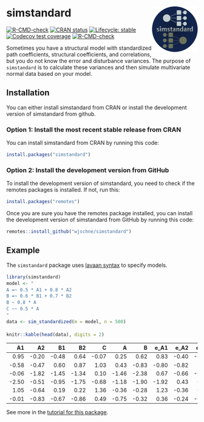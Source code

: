 
<!-- README.md is generated from README.Rmd. Please edit that file -->

# simstandard <a href="https://wjschne.github.io/simstandard/"><img src="man/figures/logo.png" align="right" height="120" /></a>

<!-- badges: start -->

[![R-CMD-check](https://github.com/wjschne/simstandard/workflows/R-CMD-check/badge.svg)](https://github.com/wjschne/simstandard/actions)
[![CRAN
status](https://www.r-pkg.org/badges/version/simstandard)](https://CRAN.R-project.org/package=simstandard)
[![Lifecycle:
stable](https://img.shields.io/badge/lifecycle-stable-brightgreen.svg)](https://lifecycle.r-lib.org/articles/stages.html#stable)
[![Codecov test
coverage](https://codecov.io/gh/wjschne/simstandard/branch/main/graph/badge.svg)](https://app.codecov.io/gh/wjschne/simstandard?branch=main)
[![R-CMD-check](https://github.com/wjschne/simstandard/actions/workflows/R-CMD-check.yaml/badge.svg)](https://github.com/wjschne/simstandard/actions/workflows/R-CMD-check.yaml)
<!-- badges: end -->

Sometimes you have a structural model with standardized path
coefficients, structural coefficients, and correlations, but you do not
know the error and disturbance variances. The purpose of `simstandard`
is to calculate these variances and then simulate multivariate normal
data based on your model.

## Installation

You can either install simstandard from CRAN or install the development
version of simstandard from github.

### Option 1: Install the most recent stable release from CRAN

You can install simstandard from CRAN by running this code:

``` r
install.packages("simstandard")
```

### Option 2: Install the development version from GitHub

To install the development version of simstandard, you need to check if
the remotes packages is installed. If not, run this:

``` r
install.packages("remotes")
```

Once you are sure you have the remotes package installed, you can
install the development version of simstandard from GitHub by running
this code:

``` r
remotes::install_github("wjschne/simstandard")
```

## Example

The `simstandard` package uses [lavaan
syntax](https://lavaan.ugent.be/tutorial/syntax1.html) to specify
models.

``` r
library(simstandard)
model <- "
A =~ 0.5 * A1 + 0.8 * A2
B =~ 0.6 * B1 + 0.7 * B2
B ~ 0.8 * A
C ~~ 0.5 * A
"
data <- sim_standardized(m = model, n = 500)

knitr::kable(head(data), digits = 2)
```

|    A1 |    A2 |    B1 |    B2 |     C |     A |     B |  e_A1 |  e_A2 |  e_B1 |  e_B2 |   d_B |
|------:|------:|------:|------:|------:|------:|------:|------:|------:|------:|------:|------:|
|  0.95 | -0.20 | -0.48 |  0.64 | -0.07 |  0.25 |  0.62 |  0.83 | -0.40 | -0.85 |  0.21 |  0.42 |
| -0.58 | -0.47 |  0.60 |  0.87 |  1.03 |  0.43 | -0.83 | -0.80 | -0.82 |  1.10 |  1.46 | -1.18 |
| -0.06 | -1.82 | -1.45 | -1.34 |  0.10 | -1.46 | -2.38 |  0.67 | -0.66 | -0.02 |  0.33 | -1.21 |
| -2.50 | -0.51 | -0.95 | -1.75 | -0.68 | -1.18 | -1.90 | -1.92 |  0.43 |  0.19 | -0.42 | -0.96 |
|  1.05 | -0.64 |  0.19 |  0.22 |  1.36 | -0.36 | -0.28 |  1.23 | -0.36 |  0.35 |  0.42 |  0.01 |
| -0.01 | -0.83 | -0.67 | -0.86 |  0.49 | -0.75 | -0.32 |  0.36 | -0.24 | -0.47 | -0.63 |  0.27 |

See more in the [tutorial for this
package](https://wjschne.github.io/simstandard//articles/simstandard_tutorial.html).
